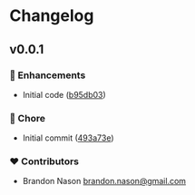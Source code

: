 # Changelog


## v0.0.1


### 🚀 Enhancements

- Initial code ([b95db03](https://github.com/nasontech/nuxt-healthcheck/commit/b95db03))

### 🏡 Chore

- Initial commit ([493a73e](https://github.com/nasontech/nuxt-healthcheck/commit/493a73e))

### ❤️ Contributors

- Brandon Nason <brandon.nason@gmail.com>

